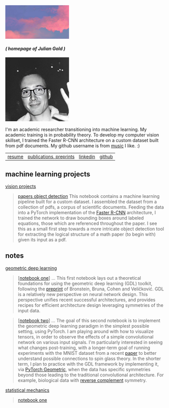 <img src="gold_a_sky.jpg" alt="" width="200"/>

#### _( homepage of Julian Gold )_

<img src="gold_head.jpg" alt="" width="200"/>

I'm an academic researcher transitioning into machine learning. My academic training is in probability
theory. To develop my computer vision skillset, I trained the Faster R-CNN architecture on a custom dataset built from pdf documents. My github username is from [music](https://en.wikipedia.org/wiki/Hounds_of_Love) I like. :)

| | | | |
|---|---|---|---|
| [resume](https://the-ninth-wave.github.io/gold_resume.pdf) | [publications, preprints](https://the-ninth-wave.github.io/papers/) | [linkedin](https://www.linkedin.com/in/julian-gold) | [github](https://github.com/the-ninth-wave) |

## machine learning projects


[vision projects](https://the-ninth-wave.github.io/vision-projects) 

> [papers object detection](https://the-ninth-wave.github.io/vision-projects/jupyter/2021/10/21/math-papers-v17.html)    This notebook contains a machine learning pipeline built for a custom dataset. I assembled the dataset from a collection of pdfs, a corpus of scientific documents. Feeding the data into a PyTorch implementation of the [Faster R-CNN](https://towardsdatascience.com/faster-rcnn-object-detection-f865e5ed7fc4) architecture, I trained the network to draw bounding boxes around labeled equations, those which are referenced throughout the paper. I see this as a small first step towards a more intricate object detection tool for extracting the logical structure of a math paper (to begin with) given its input as a pdf.

## notes

[geometric deep learning](https://the-ninth-wave.github.io/geometric-deep-learning)

> [[notebook one](https://the-ninth-wave.github.io/geometric-deep-learning/jupyter/2021/10/21/GDL1.html)] ... This first notebook lays out a theoretical foundations for using the geometric deep learning (GDL) toolkit, following the [preprint](https://arxiv.org/abs/2104.13478) of Bronstein, Bruna, Cohen and Veličković. GDL is a relatively new perspective on neural network design. This perspective unifies recent successful architectures, and provides recipes for efficient architecture design leveraging symmetries of the input data. 

> [[notebook two](https://the-ninth-wave.github.io/geometric-deep-learning/jupyter/2021/10/24/GDL2.html)] ... The goal of this second notebook is to implement the geometric deep learning paradigm in the simplest possible setting, using PyTorch. I am playing around with how to visualize tensors, in order to observe the effects of a simple convolutional network on various input signals. I'm particularly interested in seeing what changes post-training, with a longer-term goal of running experiments with the MNIST dataset from a recent [paper](https://arxiv.org/abs/1803.06442) to better understand possible connections to spin glass theory. In the shorter term, I plan to practice with the GDL framework by implementing it, via [PyTorch Geometric](https://pytorch-geometric.readthedocs.io/en/latest/), when the data has specific symmetries beyond those leading to the traditional convolutional architecture. For example, biological data with [reverse complement](http://www.bioinformatics.org/sms/rev_comp.html) symmetry.

[statistical mechanics](https://the-ninth-wave.github.io/stat-mech)

> [notebook one](https://the-ninth-wave.github.io/stat-mech/jupyter/2019/04/01/M450-Lec1.html)     

